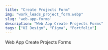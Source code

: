 ```yaml
---
title: "Create Projects Form"
img: "work_leads_project_form.webp"
slug: 'web-app-forms'
description: "Web App Create Projects Forms"
tags: ["UI Design", "Figma", "Portfolio"]
---
```


Web App Create Projects Forms